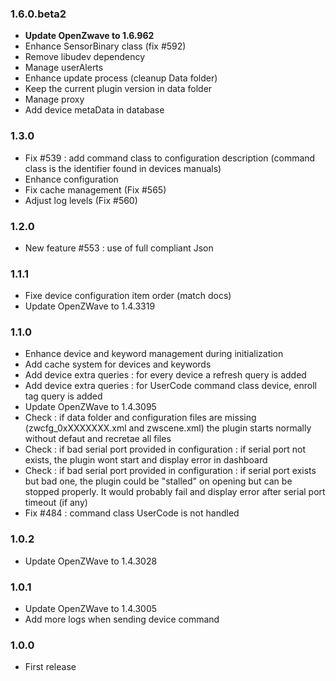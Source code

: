 ### 1.6.0.beta2
* **Update OpenZwave to 1.6.962**
* Enhance SensorBinary class (fix #592)
* Remove libudev dependency
* Manage userAlerts
* Enhance update process (cleanup Data folder)
* Keep the current plugin version in data folder
* Manage proxy
* Add device metaData in database

### 1.3.0
* Fix #539 : add command class to configuration description (command class is the identifier found in devices manuals)
* Enhance configuration
* Fix cache management (Fix #565)
* Adjust log levels (Fix #560)


### 1.2.0
* New feature #553 : use of full compliant Json

### 1.1.1
* Fixe device configuration item order (match docs)
* Update OpenZWave to 1.4.3319

### 1.1.0
* Enhance device and keyword management during initialization
* Add cache system for devices and keywords
* Add device extra queries : for every device a refresh query is added
* Add device extra queries : for UserCode command class device, enroll tag query is added
* Update OpenZWave to 1.4.3095
* Check : if data folder and configuration files are missing (zwcfg_0xXXXXXXX.xml and zwscene.xml) the plugin starts normally without defaut and recretae all files
* Check : if bad serial port provided in configuration : if serial port not exists, the plugin wont start and display error in dashboard
* Check : if bad serial port provided in configuration : if serial port exists but bad one, the plugin could be "stalled" on opening but can be stopped properly. It would probably fail and display error after serial port timeout (if any)
* Fix #484 : command class UserCode is not handled


### 1.0.2
* Update OpenZWave to 1.4.3028

### 1.0.1
* Update OpenZWave to 1.4.3005
* Add more logs when sending device command

### 1.0.0
* First release
